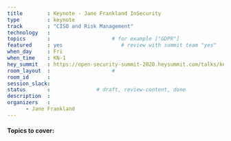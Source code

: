 ```yaml
---
title        : Keynote - Jane Frankland InSecurity
type         : keynote   
track        : "CISO and Risk Management"
technology   :
topics       :                    # for example ["GDPR"]
featured     : yes                   # review with summit team "yes"
when_day     : Fri
when_time    : KN-1
hey_summit   : https://open-security-summit-2020.heysummit.com/talks/key-note/
room_layout  :                    #
room_id      :
session_slack: 
status       :               # draft, review-content, done
description  :
organizers   :
      - Jane Frankland 
---
```


#### Topics to cover:
